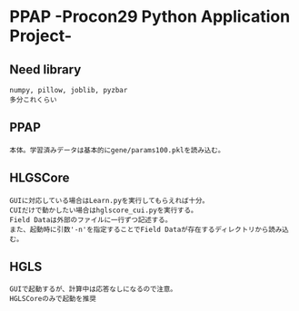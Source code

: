 # PPAP -Procon29 Python Application Project-
## Need library
    numpy, pillow, joblib, pyzbar
    多分これくらい

## PPAP
    本体。学習済みデータは基本的にgene/params100.pklを読み込む。

## HLGSCore
    GUIに対応している場合はLearn.pyを実行してもらえれば十分。
    CUIだけで動かしたい場合はhglscore_cui.pyを実行する。
    Field Dataは外部のファイルに一行ずつ記述する。
    また、起動時に引数'-n'を指定することでField Dataが存在するディレクトリから読み込む。

## HGLS
    GUIで起動するが、計算中は応答なしになるので注意。
    HGLSCoreのみで起動を推奨